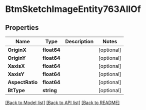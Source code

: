 # BtmSketchImageEntity763AllOf

## Properties

Name | Type | Description | Notes
------------ | ------------- | ------------- | -------------
**OriginX** | **float64** |  | [optional] 
**OriginY** | **float64** |  | [optional] 
**XaxisX** | **float64** |  | [optional] 
**XaxisY** | **float64** |  | [optional] 
**AspectRatio** | **float64** |  | [optional] 
**BtType** | **string** |  | [optional] 

[[Back to Model list]](../README.md#documentation-for-models) [[Back to API list]](../README.md#documentation-for-api-endpoints) [[Back to README]](../README.md)


